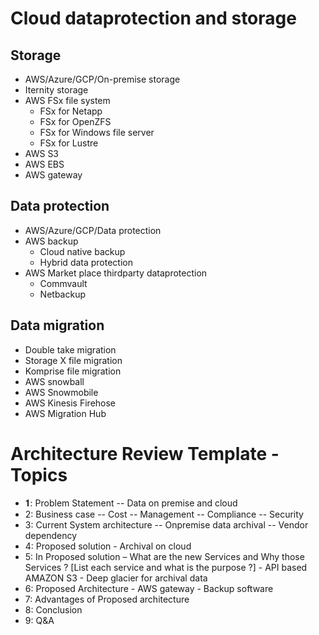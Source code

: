 # Cloud dataprotection and storage 

## Storage 
- AWS/Azure/GCP/On-premise storage
- Iternity storage
- AWS FSx file system
  - FSx for Netapp
  - FSx for OpenZFS
  - FSx for Windows file server
  - FSx for Lustre
- AWS S3 
- AWS EBS
- AWS gateway

## Data protection
- AWS/Azure/GCP/Data protection 
- AWS backup
  - Cloud native backup 
  - Hybrid data protection
- AWS Market place thirdparty dataprotection
  - Commvault
  - Netbackup
  
## Data migration 
- Double take migration 
- Storage X file migration
- Komprise file migration
- AWS snowball
- AWS Snowmobile
- AWS Kinesis Firehose
- AWS Migration Hub


# Architecture Review Template - Topics
- 𝟏: Problem Statement
-- Data  on premise and cloud
- 2: Business case
-- Cost
-- Management
-- Compliance 
-- Security   
- 3: Current System architecture
-- Onpremise data archival 
-- Vendor dependency
- 4: Proposed solution
      - Archival on cloud 
- 5: In Proposed solution – What are the new Services and Why those Services ? [List each service and what is the purpose ?]
      - API based AMAZON S3
      - Deep glacier for archival data       
- 6: Proposed Architecture
      - AWS gateway 
      - Backup software
- 7: Advantages of Proposed architecture
- 8: Conclusion
- 9: Q&A

